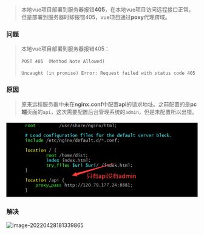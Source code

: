 > 本地vue项目部署到服务器报错**405**，在本地vue项目访问远程接口正常，但是部署到服务器时却报错405，vue项目通过**poxy**代理跨域。

### 问题

> 本地vue项目部署到服务器报错405：
>
> `POST 405 （Method Note Allowed)`
>
> `Uncaught (in promise) Error: Request failed with status code 405`



### 原因

> 原来远程服务器中未在**nginx.conf**中配置**api**的请求地址。之前配置的是**pc端**页面的`api`，这次需要配置后台管理系统的`admin`，但是未配置所以出错。

![image-20220428181228931](./image/api与admin.png)



### 解决

![image-20220428181339865](../image/api与admin2.png)

